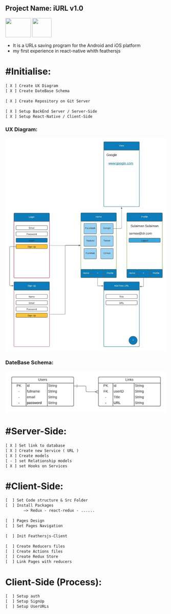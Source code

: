  ## Project Name: iURL v1.0
<!-- [![N|Solid](https://cldup.com/dTxpPi9lDf.thumb.png)](https://nodesource.com/products/nsolid) -->
 <img src="https://upload.wikimedia.org/wikipedia/commons/thumb/a/a7/React-icon.svg/1200px-React-icon.svg.png" href="https://reactnative.dev/" width="80" height="60" />
  <img src="https://cdn.freebiesupply.com/logos/large/2x/feathersjs-logo-black-and-white.png" href="https://feathersjs.com/" width="60" height="60" />

- It is a URLs saving program for the Android and iOS platform
- my first experience in react-native whith feathersjs

# #Initialise:
	[ X ] Create UX Diagram 	
	[ X ] Create DateBase Schema

	[ X ] Create Repository on Git Server

	[ X ] Setup BackEnd Server / Server-Side
	[ X ] Setup React-Native / Client-Side

### UX Diagram:
![Alt text](/assets/UXDiagram.jpeg?raw=true "UX Diagram")


### DateBase Schema:
![Alt text](/assets/DateBaseSchema.jpeg?raw=true "DateBase Schema")


# #Server-Side:	
    [ X ] Set link to database	
    [ X ] Create new Service ( URL )
	[ X ] Create models
	[ - ] set Relationship models
	[ X ] set Hooks on Services


# #Client-Side:
	[  ] Set Code structure & Src Folder	
	[  ] Install Packages 
		    —> Redux - react-redux - ......

	[  ] Pages Design
	[  ] Set Pages Navigation

	[  ] Init Feathersjs-Client

	[  ] Create Reducers files
	[  ] Create Actions files
	[  ] Create Redux Store
	[  ] Link Pages with reducers

# Client-Side (Process):
	[  ] Setup auth
	[  ] Setup SignUp	
	[  ] Setup UserURLs	

	


